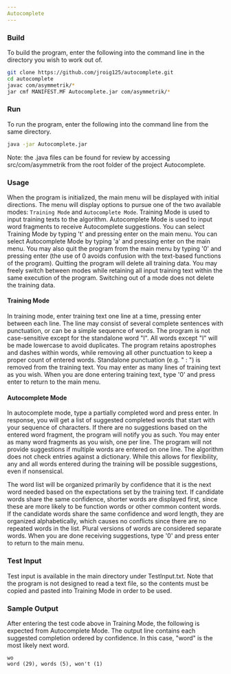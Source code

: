 ```yaml
---
Autocomplete
---
```


### Build
To build the program, enter the following into the command line in the directory you wish to work out of.

```bash
git clone https://github.com/jroig125/autocomplete.git
cd autocomplete
javac com/asymmetrik/*
jar cmf MANIFEST.MF Autocomplete.jar com/asymmetrik/*
```

### Run
To run the program, enter the following into the command line from the same directory.
```bash
java -jar Autocomplete.jar
```
Note: the .java files can be found for review by accessing src/com/asymmetrik from the root folder of the project Autocomplete.
### Usage

When the program is initialized, the main menu will be displayed with initial directions. The menu will display options to pursue one of the two available modes: `Training Mode` and `Autocomplete Mode`. Training Mode is used to input training texts to the algorithm. Autocomplete Mode is used to input word fragments to receive Autocomplete suggestions. You can select Training Mode by typing 't' and pressing enter on the main menu. You can select Autocomplete Mode by typing 'a' and pressing enter on the main menu. You may also quit the program from the main menu by typing '0' and pressing enter (the use of 0 avoids confusion with the text-based functions of the program). Quitting the program will delete all training data. You may freely switch between modes while retaining all input training text within the same execution of the program. Switching out of a mode does not delete the training data.

#### Training Mode

In training mode, enter training text one line at a time, pressing enter between each line. The line may consist of several complete sentences with punctuation, or can be a simple sequence of words. The program is not case-sensitive except for the standalone word "I". All words except "I" will be made lowercase to avoid duplicates. The program retains apostrophes and dashes within words, while removing all other punctuation to keep a proper count of entered words. Standalone punctuation (e.g. " : ") is removed from the training text. You may enter as many lines of training text as you wish. When you are done entering training text, type '0' and press enter to return to the main menu.

#### Autocomplete Mode

In autocomplete mode, type a partially completed word and press enter. In response, you will get a list of suggested completed words that start with your sequence of characters. If there are no suggestions based on the entered word fragment, the program will notify you as such. You may enter as many word fragments as you wish, one per line. The program will not provide suggestions if multiple words are entered on one line. The algorithm does not check entries against a dictionary. While this allows for flexibility, any and all words entered during the training will be possible suggestions, even if nonsensical.

The word list will be organized primarily by confidence that it is the next word needed based on the expectations set by the training text. If candidate words share the same confidence, shorter words are displayed first, since these are more likely to be function words or other common content words. If the candidate words share the same confidence and word length, they are organized alphabetically, which causes no conflicts since there are no repeated words in the list. Plural versions of words are considered separate words. When you are done receiving suggestions, type '0' and press enter to return to the main menu.

### Test Input
Test input is available in the main directory under TestInput.txt. Note that the program is not designed to read a text file, so the contents must be copied and pasted into Training Mode in order to be used.

### Sample Output
After entering the test code above in Training Mode, the following is expected from Autocomplete Mode. The output line contains each suggested completion ordered by confidence. In this case, "word" is the most likely next word.

```$xslt
wo
word (29), words (5), won't (1)
```